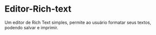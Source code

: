 # Editor-Rich-text
Um editor de Rich Text simples, permite ao usuário formatar seus textos, podendo salvar e imprimir.
